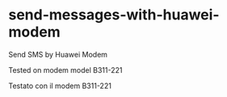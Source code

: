 # send-messages-with-huawei-modem
Send SMS by Huawei Modem 

Tested on modem model B311-221

Testato con il modem B311-221
